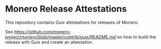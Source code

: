# Monero Release Attestations

This repository contains Guix attestations for releases of Monero.

See https://github.com/monero-project/monero/blob/master/contrib/guix/README.md on how to build the release with Guix and create an attestation.

